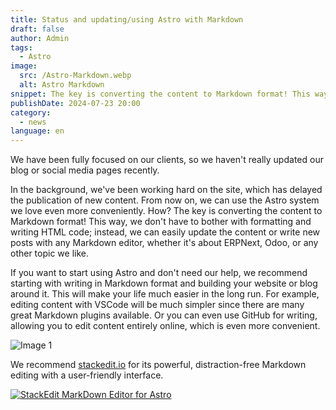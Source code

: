 ```yaml
---
title: Status and updating/using Astro with Markdown
draft: false
author: Admin
tags:
  - Astro
image:
  src: /Astro-Markdown.webp
  alt: Astro Markdown
snippet: The key is converting the content to Markdown format! This way, we don't have to bother with formatting and writing HTML code,
publishDate: 2024-07-23 20:00
category:
  - news
language: en
---
```


We have been fully focused on our clients, so we haven't really updated our blog or social media pages recently.

In the background, we've been working hard on the site, which has delayed the publication of new content. From now on, we can use the Astro system we love even more conveniently. How? The key is converting the content to Markdown format! This way, we don't have to bother with formatting and writing HTML code; instead, we can easily update the content or write new posts with any Markdown editor, whether it's about ERPNext, Odoo, or any other topic we like.

If you want to start using Astro and don't need our help, we recommend starting with writing in Markdown format and building your website or blog around it. This will make your life much easier in the long run. For example, editing content with VSCode will be much simpler since there are many great Markdown plugins available. Or you can even use GitHub for writing, allowing you to edit content entirely online, which is even more convenient.

![Image 1](/images/Astro-Markdown.webp)

We recommend [stackedit.io](https://stackedit.io/) for its powerful, distraction-free Markdown editing with a user-friendly interface.

[![StackEdit MarkDown Editor for Astro](/images/StackEdit-Astro-MarkDown-Editor.webp 'StackEdit MarkDown Editor for Astro')](https://stackedit.io/)
